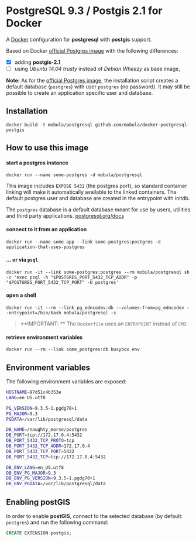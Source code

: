 PostgreSQL 9.3 / Postgis 2.1 for Docker
=======================================

A [Docker](http://www.docker.com) configuration for **postgresql** with **postgis** support.

Based on Docker [official Postgres image](https://registry.hub.docker.com/_/postgres/) with the following differences:
- [x] adding **postgis-2.1**
- [ ] using _Ubuntu 14.04 trusty_ instead of _Debian Wheezy_ as base image,

**Note:** As for the [official Postgres image](https://registry.hub.docker.com/_/postgres/), the installation script creates a default database (`postgres`) with user `postgres` (no password). It may still be possible to create an application specific user and database.


Installation
------------
```
docker build -t mobula/postgresql github.com/mobula/docker-postgresql-postgis
```

How to use this image
---------------------

#### start a postgres instance

```
docker run --name some-postgres -d mobula/postgresql
```

This image includes `EXPOSE 5432` (the postgres port), so standard container linking will make it automatically available to the linked containers. The default postgres user and database are created in the entrypoint with initdb.

The `postgres` database is a default database meant for use by users, utilities and third party applications. [postgresql.org/docs](http://www.postgresql.org/docs/9.3/interactive/app-initdb.html)

#### connect to it from an application
```
docker run --name some-app --link some-postgres:postgres -d application-that-uses-postgres
```

#### … or via `psql`
```
docker run -it --link some-postgres:postgres --rm mobula/postgresql sh -c 'exec psql -h "$POSTGRES_PORT_5432_TCP_ADDR" -p "$POSTGRES_PORT_5432_TCP_PORT" -U postgres'
```

#### open a shell
```
docker run -it --rm --link pg_edncodev:db --volumes-from=pg_edncodev --entrypoint=/bin/bash mobula/postgresql -s
```

> **IMPORTANT: ** The `Dockerfile` uses an `ENTRYPOINT` instead of `CMD`.

#### retrieve environment variables
```
docker run --rm --link some_postgres:db busybox env
```



Environment variables
---------------------
The following environment variables are exposed:

```bash
HOSTNAME=97d51c4b353e
LANG=en_US.utf8

PG_VERSION=9.3.5-1.pgdg70+1
PG_MAJOR=9.3
PGDATA=/var/lib/postgresql/data

DB_NAME=/naughty_morse/postgres
DB_PORT=tcp://172.17.0.4:5432
DB_PORT_5432_TCP_PROTO=tcp
DB_PORT_5432_TCP_ADDR=172.17.0.4
DB_PORT_5432_TCP_PORT=5432
DB_PORT_5432_TCP=tcp://172.17.0.4:5432

DB_ENV_LANG=en_US.utf8
DB_ENV_PG_MAJOR=9.3
DB_ENV_PG_VERSION=9.3.5-1.pgdg70+1
DB_ENV_PGDATA=/var/lib/postgresql/data
```

Enabling postGIS
----------------
In order to enable **postGIS**, connect to the selected database (by default: `postgres`) and run the following command:
```sql
CREATE EXTENSION postgis;
```
